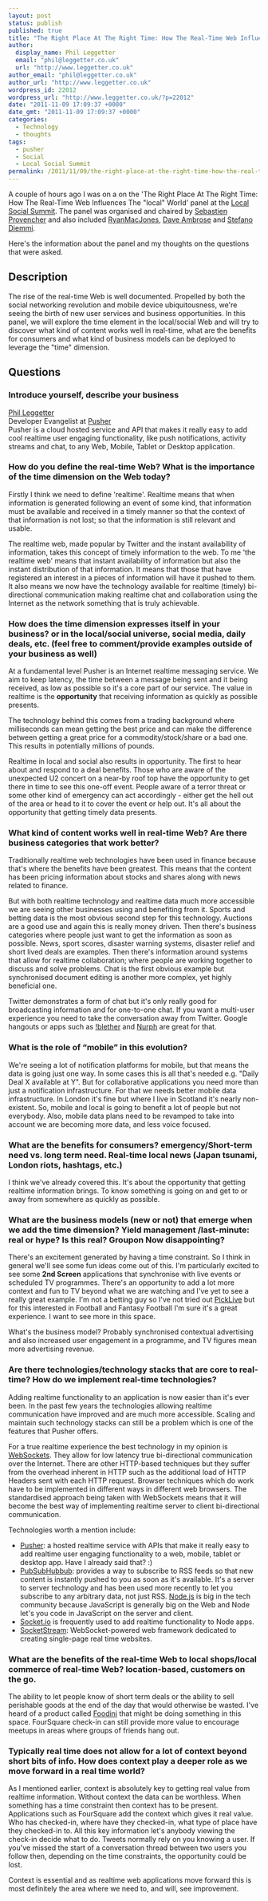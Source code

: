 ```yaml
---
layout: post
status: publish
published: true
title: "The Right Place At The Right Time: How The Real-Time Web Influences The \"local\" World"
author:
  display_name: Phil Leggetter
  email: "phil@leggetter.co.uk"
  url: "http://www.leggetter.co.uk"
author_email: "phil@leggetter.co.uk"
author_url: "http://www.leggetter.co.uk"
wordpress_id: 22012
wordpress_url: "http://www.leggetter.co.uk/?p=22012"
date: "2011-11-09 17:09:37 +0000"
date_gmt: "2011-11-09 17:09:37 +0000"
categories:
  - Technology
  - thoughts
tags:
  - pusher
  - Social
  - Local Social Summit
permalink: /2011/11/09/the-right-place-at-the-right-time-how-the-real-time-web-influences-the-local-world.html
---
```


<p>A couple of hours ago I was on a on the 'The Right Place At The Right Time: How The Real-Time Web Influences The "local" World' panel at the <a href="http://www.localsocialsummit.com/">Local Social Summit</a>. The panel was organised and chaired by <a href="http://twitter.com/#!/sebprovencher">Sebastien Provencher</a> and also included <a href="http://twitter.com/#!/ryanmacjones">RyanMacJones</a>, <a href="http://twitter.com/#!/daveambrose">Dave Ambrose</a> and <a href="http://twitter.com/#!/daveambrose">Stefano Diemmi</a>.</p>
<p>Here's the information about the panel and my thoughts on the questions that were asked.</p>

<h2>Description</h2>
<p>The rise of the real-time Web is well documented. Propelled by both the social networking revolution and mobile device ubiquitousness, we're seeing the birth of new user services and business opportunities. In this panel,  we will explore the time element in the local/social Web and will try to discover what kind of content works well in real-time, what are the benefits for consumers and what kind of business models can be deployed to leverage the "time" dimension.</p>
<h2>Questions</h2>
<h3>Introduce yourself, describe your business</h3>
<p><a href="http://twitter.com/leggetter">Phil Leggetter</a><br />
Developer Evangelist at <a href="http://pusher.com">Pusher</a><br />
Pusher is a cloud hosted service and API that makes it really easy to add cool realtime user engaging functionality, like push notifications, activity streams and chat, to any Web, Mobile, Tablet or Desktop application.</p>
<h3>How do you define the real-time Web? What is the importance of the time dimension on the Web today?</h3>
<p>Firstly I think we need to define 'realtime'. Realtime means that when information is generated following an event of some kind, that information must be available and received in a timely manner so that the context of that information is not lost; so that the information is still relevant and usable.</p>
<p>The realtime web, made popular by Twitter and the instant availability of information, takes this concept of timely information to the web. To me 'the realtime web' means that instant availability of information but also the instant distribution of that information. It means that those that have registered an interest in a pieces of information will have it pushed to them. It also means we now have the technology available for realtime (timely) bi-directional communication making realtime chat and collaboration using the Internet as the network something that is truly achievable.</p>
<h3>How does the time dimension expresses itself in your business? or in the local/social universe, social media, daily deals, etc. (feel free to comment/provide examples outside of your business as well)</h3>
<p>At a fundamental level Pusher is an Internet realtime messaging service. We aim to keep latency, the time between a message being sent and it being received, as low as possible so it's a core part of our service. The value in realtime is the <strong>opportunity</strong> that receiving information as quickly as possible presents.</p>
<p>The technology behind this comes from a trading background where milliseconds can mean getting the best price and can make the difference between getting a great price for a commodity/stock/share or a bad one. This results in potentially millions of pounds.</p>
<p>Realtime in local and social also results in opportunity. The first to hear about and respond to a deal benefits. Those who are aware of the unexpected U2 concert on a near-by roof top have the opportunity to get there in time to see this one-off event. People aware of a terror threat or some other kind of emergency can act accordingly - either get the hell out of the area or head to it to cover the event or help out. It's all about the opportunity that getting timely data presents.</p>
<h3>What kind of content works well in real-time Web? Are there business categories that work better?</h3>
<p>Traditionally realtime web technologies have been used in finance because that's where the benefits have been greatest. This means that the content has been pricing information about stocks and shares along with news related to finance.</p>
<p>But with both realtime technology and realtime data much more accessible we are seeing other businesses using and benefiting from it. Sports and betting data is the most obvious second step for this technology. Auctions are a good use and again this is really money driven. Then there's business categories where people just want to get the information as soon as possible. News, sport scores, disaster warning systems, disaster relief and short lived deals are examples. Then there's information around systems that allow for realtime collaboration; where people are working together to discuss and solve problems. Chat is the first obvious example but synchronised document editing is another more complex, yet highly beneficial one.</p>
<p>Twitter demonstrates a form of chat but it's only really good for broadcasting information and for one-to-one chat. If you want a multi-user experience you need to take the conversation away from Twitter. Google hangouts or apps such as <a href="http://blether.co">!blether</a> and <a href="http://nurph.com">Nurph</a> are great for that.</p>
<h3>What is the role of “mobile” in this evolution?</h3>
<p>We're seeing a lot of notification platforms for mobile, but that means the data is going just one way. In some cases this is all that's needed e.g. "Daily Deal X available at Y". But for collaborative applications you need more than just a notification infrastructure. For that we needs better mobile data infrastructure. In London it's fine but where I live in Scotland it's nearly non-existent. So, mobile and local is going to benefit a lot of people but not everybody. Also, mobile data plans need to be revamped to take into account we are becoming more data, and less voice focused.</p>
<h3>What are the benefits for consumers? emergency/Short-term need vs. long term need. Real-time local news (Japan tsunami, London riots, hashtags, etc.)</h3>
<p>I think we've already covered this. It's about the opportunity that getting realtime information brings. To know something is going on and get to or away from somewhere as quickly as possible.</p>
<h3>What are the business models (new or not) that emerge when we add the time dimension? Yield management /last-minute: real or hype? Is this real? Groupon Now disappointing?</h3>
<p>There's an excitement generated by having a time constraint. So I think in general we'll see some fun ideas come out of this. I'm particularly excited to see some <strong>2nd Screen</strong> applications that synchronise with live events or scheduled TV programmes. There's an opportunity to add a lot more context and fun to TV beyond what we are watching and I've yet to see a really great example. I'm not a betting guy so I've not tried out <a href="https://picklive.com/">PickLive</a> but for this interested in Football and Fantasy Football I'm sure it's a great experience. I want to see more in this space.</p>
<p>What's the business model? Probably synchronised contextual advertising and also increased user engagement in a programme, and TV figures mean more advertising revenue.</p>
<h3>Are there technologies/technology stacks that are core to real-time? How do we implement real-time technologies?</h3>
<p>Adding realtime functionality to an application is now easier than it's ever been. In the past few years the technologies allowing realtime communication have improved and are much more accessible. Scaling and maintain such technology stacks can still be a problem which is one of the features that Pusher offers.</p>
<p>For a true realtime experience the best technology in my opinion is <a href="http://pusher.com/websockets">WebSockets</a>. They allow for low latency true bi-directional communication over the Internet. There are other HTTP-based techniques but they suffer from the overhead inherent in HTTP such as the additional load of HTTP Headers sent with each HTTP request. Browser techniques which do work have to be implemented in different ways in different web browsers. The standardised approach being taken with WebSockets means that it will become the best way of implementing realtime server to client bi-directional communication.</p>
<p>Technologies worth a mention include:</p>
<ul>
<li><a href="http://pusher.com">Pusher</a>: a hosted realtime service with APIs that make it really easy to add realtime user engaging functionality to a web, mobile, tablet or desktop app. Have I already said that? :)</li>
<li><a href="http://code.google.com/p/pubsubhubbub/">PubSubHubbub</a>: provides a way to subscribe to RSS feeds so that new content is instantly pushed to you as soon as it's available. It's a server to server technology and has been used more recently to let you subscribe to any arbitrary data, not just RSS. <a href="http://nodejs.org/">Node.js</a> is big in the tech community because JavaScript is generally big on the Web and Node let's you code in JavaScript on the server and client.</li>
<li><a href="http://socket.io">Socket.io</a> is frequently used to add realtime functionality to Node apps.</li>
<li><a href="https://github.com/socketstream/socketstream">SocketStream</a>: WebSocket-powered web framework dedicated to creating single-page real time websites.</li>
</ul>
<h3>What are the benefits of the real-time Web to local shops/local commerce of real-time Web? location-based, customers on the go.</h3>
<p>The ability to let people know of short term deals or the ability to sell perishable goods at the end of the day that would otherwise be wasted. I've heard of a product called <a href="http://www.sicamp.org/si-camp-uk/scotland-2011/ideas/foodini/">Foodini</a> that might be doing something in this space. FourSquare check-in can still provide more value to encourage meetups in areas where groups of friends hang out.</p>
<h3>Typically real time does not allow for a lot of context beyond short bits of info. How does context play a deeper role as we move forward in a real time world?</h3>
<p>As I mentioned earlier, context is absolutely key to getting real value from realtime information. Without context the data can be worthless. When something has a time constraint then context has to be present. Applications such as FourSquare add the context which gives it real value. Who has checked-in, where have they checked-in, what type of place have they checked-in to. All this key information let's anybody viewing the check-in decide what to do. Tweets normally rely on you knowing a user. If you've missed the start of a conversation thread between two users you follow then, depending on the time constraints, the opportunity could be lost.</p>
<p>Context is essential and as realtime web applications move forward this is most definitely the area where we need to, and will, see improvement.</p>

